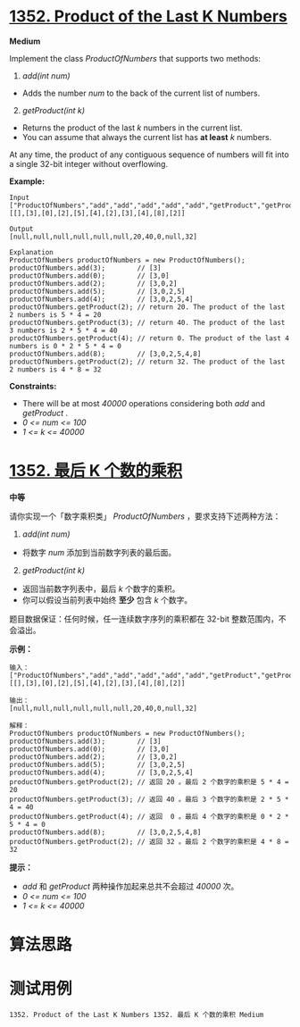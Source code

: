 # [1352. Product of the Last K Numbers][enTitle]

**Medium**

Implement the class  *ProductOfNumbers*  that supports two methods:

1. *add(int num)* 

- Adds the number  *num*  to the back of the current list of numbers.

2. *getProduct(int k)* 

- Returns the product of the last  *k*  numbers in the current list. 
- You can assume that always the current list has **at least**   *k*  numbers.

At any time, the product of any contiguous sequence of numbers will fit into a single 32-bit integer without overflowing.



**Example:** 

```
Input
["ProductOfNumbers","add","add","add","add","add","getProduct","getProduct","getProduct","add","getProduct"]
[[],[3],[0],[2],[5],[4],[2],[3],[4],[8],[2]]

Output
[null,null,null,null,null,null,20,40,0,null,32]

Explanation
ProductOfNumbers productOfNumbers = new ProductOfNumbers();
productOfNumbers.add(3);        // [3]
productOfNumbers.add(0);        // [3,0]
productOfNumbers.add(2);        // [3,0,2]
productOfNumbers.add(5);        // [3,0,2,5]
productOfNumbers.add(4);        // [3,0,2,5,4]
productOfNumbers.getProduct(2); // return 20. The product of the last 2 numbers is 5 * 4 = 20
productOfNumbers.getProduct(3); // return 40. The product of the last 3 numbers is 2 * 5 * 4 = 40
productOfNumbers.getProduct(4); // return 0. The product of the last 4 numbers is 0 * 2 * 5 * 4 = 0
productOfNumbers.add(8);        // [3,0,2,5,4,8]
productOfNumbers.getProduct(2); // return 32. The product of the last 2 numbers is 4 * 8 = 32 

```



**Constraints:** 

- There will be at most  *40000*  operations considering both  *add*  and  *getProduct* . 
-  *0 <= num <= 100*  
-  *1 <= k <= 40000* 


# [1352. 最后 K 个数的乘积][cnTitle]

**中等**

请你实现一个「数字乘积类」 *ProductOfNumbers* ，要求支持下述两种方法：

1. *add(int num)* 

- 将数字  *num*  添加到当前数字列表的最后面。

2. *getProduct(int k)* 

- 返回当前数字列表中，最后  *k*  个数字的乘积。 
- 你可以假设当前列表中始终 **至少**  包含  *k*  个数字。

题目数据保证：任何时候，任一连续数字序列的乘积都在 32-bit 整数范围内，不会溢出。



**示例：** 

```
输入：
["ProductOfNumbers","add","add","add","add","add","getProduct","getProduct","getProduct","add","getProduct"]
[[],[3],[0],[2],[5],[4],[2],[3],[4],[8],[2]]

输出：
[null,null,null,null,null,null,20,40,0,null,32]

解释：
ProductOfNumbers productOfNumbers = new ProductOfNumbers();
productOfNumbers.add(3);        // [3]
productOfNumbers.add(0);        // [3,0]
productOfNumbers.add(2);        // [3,0,2]
productOfNumbers.add(5);        // [3,0,2,5]
productOfNumbers.add(4);        // [3,0,2,5,4]
productOfNumbers.getProduct(2); // 返回 20 。最后 2 个数字的乘积是 5 * 4 = 20
productOfNumbers.getProduct(3); // 返回 40 。最后 3 个数字的乘积是 2 * 5 * 4 = 40
productOfNumbers.getProduct(4); // 返回  0 。最后 4 个数字的乘积是 0 * 2 * 5 * 4 = 0
productOfNumbers.add(8);        // [3,0,2,5,4,8]
productOfNumbers.getProduct(2); // 返回 32 。最后 2 个数字的乘积是 4 * 8 = 32 

```



**提示：** 

-  *add*  和  *getProduct*  两种操作加起来总共不会超过  *40000*  次。 
-  *0 <= num <= 100*  
-  *1 <= k <= 40000* 




# 算法思路

# 测试用例
```
1352. Product of the Last K Numbers 1352. 最后 K 个数的乘积 Medium
```

[enTitle]: https://leetcode.com/problems/product-of-the-last-k-numbers/
[cnTitle]: https://leetcode-cn.com/problems/product-of-the-last-k-numbers/
